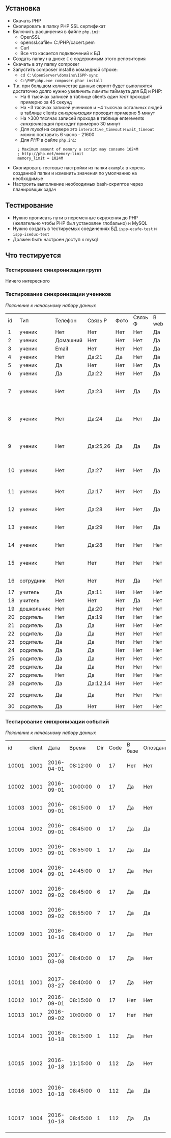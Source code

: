 ## Установка
* Скачать PHP
* Скопировать в папку PHP SSL сертификат
* Включить расширения в файле `php.ini`:
  * OpenSSL
  * openssl.cafile= C:/PHP/cacert.pem
  * Curl
  * Все что касается подключений к БД
* Создать папку на диске `C` с содержимым этого репозитория
* Скачать в эту папку composer
* Запустить composer install в командной строке:
  * `cd C:\OpenServer\domains\ISPP-sync`
  * `C:\PHP\php.exe composer.phar install`
* Т.к. при большом количестве данных скрипт будет выполнятся достаточно долго нужно увеличить лимиты таймаута для БД и PHP:
  * На 6 тысячах записей в таблице clients _один тест_ проходит примерно за 45 секунд
  * На ~3 тясячах записей учеников и ~4 тысячах остальных людей в таблице clients _синхронизация_ проходит примерно 5 минут
  * На >300 тясячах записей прохода в таблице enterevents _синхронизация_ проходит примерно 30 минут
  * Для _mysql_ на сервере это `interactive_timeout` и `wait_timeout` можно поставить 6 часов - 21600
  * Для _PHP_ в файле `php.ini`:   
  ```
    ; Maximum amount of memory a script may consume 1024M
    ; http://php.net/memory-limit
    memory_limit = 1024M
  ```
* Скопировать тестовые настройки из папки `example` в корень созданной папки и изменить значения по умолчанию на необходимые
* Настроить выполнение необходимых bash-скриптов через планировщик задач

## Тестирование
* Нужно прописать пути в переменные окружения до PHP (желательно чтобы PHP был установлен глобально) и MySQL
* Нужно создать в тестируемых соединениях БД `ispp-ecafe-test` и `ispp-iseduc-test`
* Должен быть настроен доступ к mysql

## Что тестируется
### Тестирование синхронизации групп
Ничего интересного
### Тестирование синхронизации учеников

_Пояснение к начальному набору данных_

|    |            |          |          |      |         |       |      |       |                                                      | 
|----|------------|----------|----------|------|---------|-------|------|-------|------------------------------------------------------|
| id | Тип        | Телефон  | Связь Р  | Фото | Связь Ф | В web | Фото | Увед. | Комментарий                                          | 
| 1  | ученик     | Нет      | Нет      | Нет  | Нет     | Да    | Нет  | Нет   |                                                      | 
| 2  | ученик     | Домашний | Нет      | Нет  | Нет     | Да    | Нет  | Нет   |                                                      | 
| 3  | ученик     | Email    | Нет      | Нет  | Нет     | Да    | Нет  | Нет   |                                                      | 
| 4  | ученик     | Нет      | Да:21    | Да   | Нет     | Да    | Да   | Да    |                                                      | 
| 5  | ученик     | Да       | Нет      | Нет  | Нет     | Да    | Нет  | Да    |                                                      | 
| 6  | ученик     | Да       | Да:22    | Нет  | Нет     | Да    | Нет  | Да    |                                                      | 
| 7  | ученик     | Нет      | Да:23    | Нет  | Да      | Да    | Да   | Нет   | Связь с родителем помечена удаленной                 | 
| 8  | ученик     | Нет      | Да:24    | Да   | Нет     | Да    | Да   | Нет   | Связь с родителем помечена устаревшей                | 
| 9  | ученик     | Нет      | Да:25,26 | Да   | Да      | Да    | Да   | Да    | Связи с двумя родителями, одна из которых устаревшая | 
| 10 | ученик     | Нет      | Да:27    | Нет  | Нет     | Да    | Нет  | Нет   | Связь с родителем без контактов                      | 
| 11 | ученик     | Нет      | Да:17    | Нет  | Нет     | Да    | Нет  | Да    | Связь с родителем-учителем                           | 
| 12 | ученик     | Нет      | Да:28    | Нет  | Нет     | Да    | Нет  | Да    | У родителя 2 связи                                   | 
| 13 | ученик     | Нет      | Да:29    | Нет  | Нет     | Да    | Нет  | Нет   | Связь с родителем из группы удаленные                | 
| 14 | ученик     | Нет      | Да:28    | Нет  | Нет     | Нет   | --   | --    | Группа 'Выбывшие'                                    |
| 15 | ученик     | Нет      | Нет      | Нет  | Нет     | Нет   | --   | --    | Группа 'Несуществующий класс'                        |
| 16 | сотрудник  | Нет      | Нет      | Нет  | Да      | Нет   | --   | --    | Группа 'Удаленные'                                   |
| 17 | учитель    | Да       | Да:11    | Нет  | Нет     | Нет   | --   | --    |                                                      |  | 
| 18 | учитель    | Нет      | Нет      | Нет  | Да      | Нет   | --   | --    |                                                      |
| 19 | дошкольник | Нет      | Да:20    | Нет  | Нет     | Нет   | --   | --    |                                                      |
| 20 | родитель   | Нет      | Да:19    | Нет  | Нет     | Нет   | --   | --    |                                                      |
| 21 | родитель   | Да       | Да       | Нет  | Нет     | Нет   | --   | --    |                                                      |
| 22 | родитель   | Да       | Да       | Нет  | Нет     | Нет   | --   | --    |                                                      |
| 23 | родитель   | Да       | Да       | Нет  | Нет     | Нет   | --   | --    |                                                      | 
| 24 | родитель   | Да       | Да       | Нет  | Нет     | Нет   | --   | --    |                                                      |
| 25 | родитель   | Да       | Да       | Нет  | Нет     | Нет   | --   | --    |                                                      | 
| 26 | родитель   | Да       | Да       | Нет  | Нет     | Нет   | --   | --    |                                                      |
| 27 | родитель   | Нет      | Да       | Нет  | Нет     | Нет   | --   | --    |                                                      | 
| 28 | родитель   | Да       | Да:12,14 | Нет  | Нет     | Нет   | --   | --    |                                                      |
| 29 | родитель   | Да       | Да       | Нет  | Нет     | Нет   | --   | --    | Группа 'Удаленные'                                   | 
| 30 | родитель   | Да       | Нет      | Нет  | Нет     | Нет   | --   | --    |                                                      | 

### Тестирование синхронизации событий

_Пояснение к начальному набору данных_

|       |        |            |          |     |      |        |           |                                          | 
|-------|--------|------------|----------|-----|------|--------|-----------|------------------------------------------| 
| id    | client | Дата       | Время    | Dir | Code | В базе | Опоздание | Комментарий                              | 
| 10001 | 1001   | 2016-04-01 | 08:12:00 | 0   | 17   | Нет    | Нет       | Проход ученика в прошлом учебном году    | 
| 10002 | 1001   | 2016-09-01 | 10:00:00 | 0   | 17   | Да     | Нет       | Ученик прошел после 8:30 в тот же день   | 
| 10003 | 1001   | 2016-09-01 | 08:15:00 | 0   | 17   | Да     | Нет       | Ученик первый раз прошел до 8:30         | 
| 10004 | 1002   | 2016-09-01 | 08:45:00 | 0   | 17   | Да     | Да        | Ученик первый раз вошел после 8:30       | 
| 10005 | 1003   | 2016-09-01 | 08:55:00 | 1   | 17   | Да     | Да        | Ученик первый раз вышел после 8:30       | 
| 10006 | 1004   | 2016-09-01 | 14:45:00 | 0   | 17   | Да     | Нет       | Ученик первый раз пришел после уроков    | 
| 10007 | 1002   | 2016-09-02 | 08:45:00 | 6   | 17   | Да     | Да        | Ученик первый раз вошел после 8:30       | 
| 10008 | 1003   | 2016-09-02 | 08:55:00 | 7   | 17   | Да     | Да        | Ученик первый раз вышел после 8:30       | 
| 10009 | 1001   | 2016-10-16 | 08:40:00 | 0   | 17   | Да     | Нет       | Ученик 'опоздал' в воскресенье           | 
| 10010 | 1001   | 2017-03-08 | 08:40:00 | 0   | 17   | Да     | Нет       | Ученик 'опоздал' в праздничный день      | 
| 10011 | 1001   | 2017-03-27 | 08:40:00 | 0   | 17   | Да     | Нет       | Ученик 'опоздал' в каникулы              | 
| 10012 | 1017   | 2016-09-01 | 08:15:00 | 0   | 17   | Нет    | Нет       | Учитель прошел                           | 
| 10013 | 1017   | 2016-09-02 | 10:00:00 | 0   | 17   | Нет    | Нет       | Учитель 'опоздал'                        | 
| 10014 | 1001   | 2016-10-18 | 08:15:00 | 1   | 112  | Да     | Нет       | Охранник выпустил ученика вовремя        | 
| 10015 | 1002   | 2016-10-18 | 11:15:00 | 0   | 112  | Да     | Нет       | Охранник пропустил ученика вовремя       | 
| 10016 | 1003   | 2016-10-18 | 08:45:00 | 0   | 112  | Да     | Да        | Охранник пропустил опаздывающего ученика | 
| 10017 | 1004   | 2016-10-18 | 08:45:00 | 1   | 112  | Да     | Да        | Охранник выпустил опаздывающего ученика  | 
